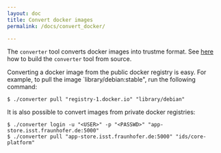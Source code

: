 ```yaml
---
layout: doc
title: Convert docker images
permalink: /docs/convert_docker/

---
```


The `converter` tool converts docker images into trustme format. See [here](../../docs/dev_setup/#docker-converter) how to build the `converter` tool from source.

Converting a docker image from the public docker registry is easy. For example, to pull the image `library/debian:stable", run the following command:

```
$ ./converter pull "registry-1.docker.io" "library/debian"
```

It is also possible to convert images from private docker registries:

```
$ ./converter login -u "<USER>" -p "<PASSWD>" "app-store.isst.fraunhofer.de:5000"
$ ./converter pull "app-store.isst.fraunhofer.de:5000" "ids/core-platform"
```